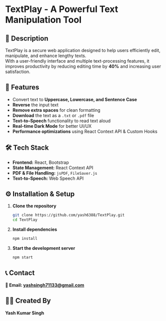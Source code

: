 # TextPlay - A Powerful Text Manipulation Tool

## 📌 Description  
TextPlay is a secure web application designed to help users efficiently edit, manipulate, and enhance lengthy texts.  
With a user-friendly interface and multiple text-processing features, it improves productivity by reducing editing time by **40%** and increasing user satisfaction.

## 🚀 Features  
- Convert text to **Uppercase, Lowercase, and Sentence Case**  
- **Reverse** the input text  
- **Remove extra spaces** for clean formatting  
- **Download** the text as a `.txt` or `.pdf` file  
- **Text-to-Speech** functionality to read text aloud  
- **Real-time Dark Mode** for better UI/UX  
- **Performance optimizations** using React Context API & Custom Hooks  

## 🛠️ Tech Stack  
- **Frontend:** React, Bootstrap  
- **State Management:** React Context API  
- **PDF & File Handling:** `jsPDF`, `FileSaver.js`  
- **Text-to-Speech:** Web Speech API  


## ⚙️ Installation & Setup  
1. **Clone the repository**  
   ```sh
   git clone https://github.com/yash6388/TextPlay.git
   cd TextPlay

 2. **Install dependencies**
    ```sh
    npm install
3. **Start the development server**
   ```sh
   npm start

## 📞 Contact
   **📧 Email: yashsingh71133@gmail.com**


## 👨‍💻 Created By
**Yash Kumar Singh**
